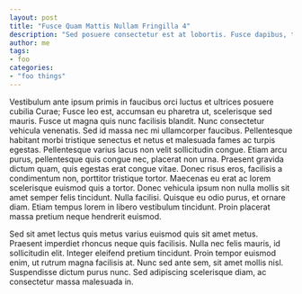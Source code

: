 ```yaml
---
layout: post
title: "Fusce Quam Mattis Nullam Fringilla 4"
description: "Sed posuere consectetur est at lobortis. Fusce dapibus, tellus ac cursus commodo, tortor mauris condimentum nibh, ut fermentum massa justo sit amet risus."
author: me
tags:
- foo
categories:
- "foo things"
---
```


Vestibulum ante ipsum primis in faucibus orci luctus et ultrices posuere cubilia Curae; Fusce leo est, accumsan eu pharetra ut, scelerisque sed mauris. Fusce ut magna quis nunc facilisis blandit. Nunc consectetur vehicula venenatis. Sed id massa nec mi ullamcorper faucibus. Pellentesque habitant morbi tristique senectus et netus et malesuada fames ac turpis egestas. Pellentesque varius lacus non velit sollicitudin congue. Etiam arcu purus, pellentesque quis congue nec, placerat non urna. Praesent gravida dictum quam, quis egestas erat congue vitae. Donec risus eros, facilisis a condimentum non, porttitor tristique tortor. Maecenas eu erat ac lorem scelerisque euismod quis a tortor. Donec vehicula ipsum non nulla mollis sit amet semper felis tincidunt. Nulla facilisi. Quisque eu odio purus, et ornare diam. Etiam tempus lorem in libero vestibulum tincidunt. Proin placerat massa pretium neque hendrerit euismod.

Sed sit amet lectus quis metus varius euismod quis sit amet metus. Praesent imperdiet rhoncus neque quis facilisis. Nulla nec felis mauris, id sollicitudin elit. Integer eleifend pretium tincidunt. Proin tempor euismod enim, ut rutrum magna facilisis at. Nunc sed ante sem, sit amet mollis nisl. Suspendisse dictum purus nunc. Sed adipiscing scelerisque diam, ac consectetur massa malesuada in.
